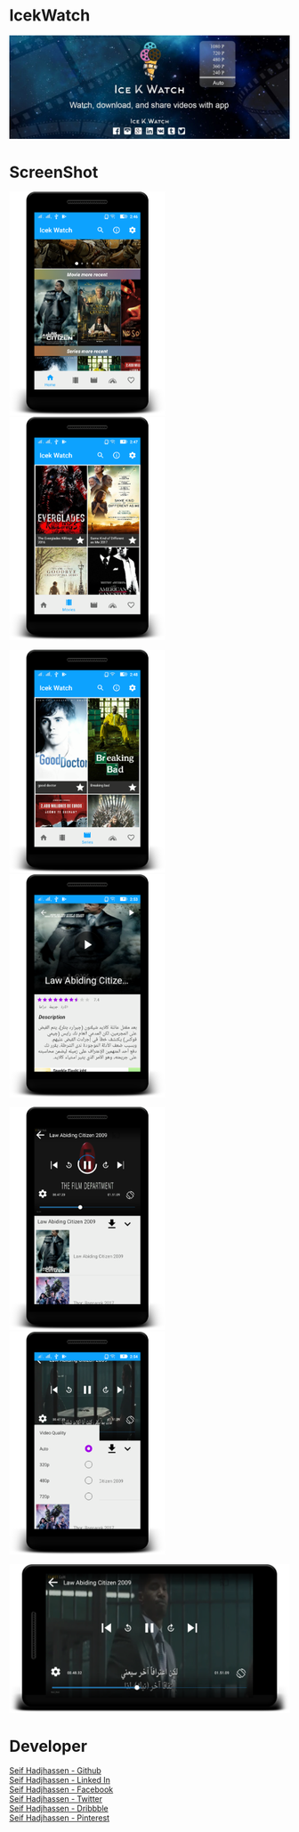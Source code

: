 
# IcekWatch
<img src="screenshot/banner.jpg" width="850">

# ScreenShot

<img src="screenshot/s1.png" width="280"><img src="screenshot/s2.png" width="280">

<img src="screenshot/s3.png" width="280"><img src="screenshot/s4.png" width="280">

<img src="screenshot/s5.png" width="280"><img src="screenshot/s6.png" width="280">

<img src="screenshot/s7.png" >


# Developer
[Seif Hadjhassen - Github](https://github.com/seifhjh)\
[Seif Hadjhassen - Linked In](https://www.linkedin.com/in/seifhadjhassen)\
[Seif Hadjhassen - Facebook](https://www.facebook.com/seif.hajhassen)\
[Seif Hadjhassen - Twitter](https://twitter.com/seifhadjhassen)\
[Seif Hadjhassen - Dribbble](https://dribbble.com/seifhadjhassen)\
[Seif Hadjhassen - Pinterest](https://www.pinterest.com/seifhadjhassen)
